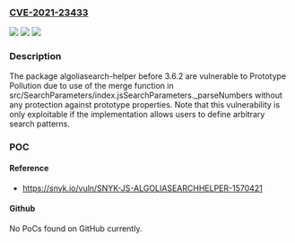### [CVE-2021-23433](https://cve.mitre.org/cgi-bin/cvename.cgi?name=CVE-2021-23433)
![](https://img.shields.io/static/v1?label=Product&message=algoliasearch-helper&color=blue)
![](https://img.shields.io/static/v1?label=Version&message=%3C%203.6.2%20&color=brighgreen)
![](https://img.shields.io/static/v1?label=Vulnerability&message=Prototype%20Pollution&color=brighgreen)

### Description

The package algoliasearch-helper before 3.6.2 are vulnerable to Prototype Pollution due to use of the merge function in src/SearchParameters/index.jsSearchParameters._parseNumbers without any protection against prototype properties. Note that this vulnerability is only exploitable if the implementation allows users to define arbitrary search patterns.

### POC

#### Reference
- https://snyk.io/vuln/SNYK-JS-ALGOLIASEARCHHELPER-1570421

#### Github
No PoCs found on GitHub currently.

